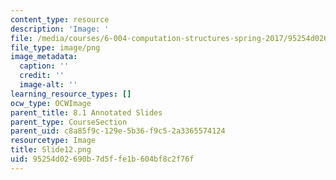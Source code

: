 ```yaml
---
content_type: resource
description: 'Image: '
file: /media/courses/6-004-computation-structures-spring-2017/95254d02690b7d5ffe1b604bf8c2f76f_Slide12.png
file_type: image/png
image_metadata:
  caption: ''
  credit: ''
  image-alt: ''
learning_resource_types: []
ocw_type: OCWImage
parent_title: 8.1 Annotated Slides
parent_type: CourseSection
parent_uid: c8a85f9c-129e-5b36-f9c5-2a3365574124
resourcetype: Image
title: Slide12.png
uid: 95254d02-690b-7d5f-fe1b-604bf8c2f76f
---
```

